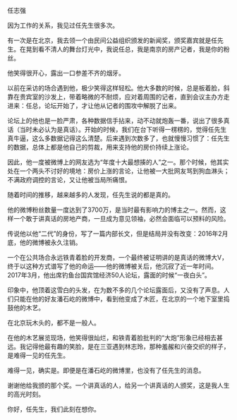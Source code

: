 任志强

因为工作的关系，我见过任先生很多次。

有一次是在北京，我去领一个由民间公益组织颁发的新闻奖，颁奖嘉宾就是任先生。在晃到看不清人的舞台灯光中，我说任总，我是南京的房产记者，我是你的粉丝。

他笑得很开心，露出一口参差不齐的烟牙。

以前在采访的场合遇到他，极少笑得这样轻松。他大多数的时候，总是板着脸，斜靠在贵宾室的沙发上，带着略微的不耐烦，应对着周围的记者，直到会议主办方走进来：任总，论坛开始了，才让他从记者的围攻中解脱了出来。

论坛上的他也是一脸严肃，各种数据信手拈来，动不动就炮轰一番，说出了很多真话（当时未必认为是真话）。开始的时候，我们在台下听得一楞楞的，觉得任先生真牛逼，这么多数据记得这么清楚。后来遇到次数多了，也就慢慢习惯了：任先生的数据，总体上都是他自己的剪裁，用来支持他的房价持续上涨论。

因此，他一度被微博上的网友选为“年度十大最想揍的人”之一。那个时候，他其实处在一个两头不讨好的境地：房价上涨的言论，让他被一大批网友骂到狗血淋头；不满政府调控的言论，又让他被当局所痛恨。

随着时间的推移，越来越多的人发现，任先生说的都是真的。

他的微博粉丝数量一度达到了3700万，是当时最有影响力的博主之一。然而，这样一个敢于讲真话的房地产商，一旦成为意见领袖，必然会面临可以预料的风险。

传说他以他“二代”的身份，写了一篇内部长文，但是结局并没有改变：2016年2月底，他的微博被永久注销。

一个在公共场合永远铁青着脸的开发商，一个最终被证明讲的是真话的微博大V，终于以这种方式谱写了他的命运——他的微博被关后，他沉寂了近一年时间。2017年3月，他出席钓鱼台国宾馆经济50人论坛，露面的时候“一夜白头”。

印象中，他顶着这雪白的头发，在为数不多的几个论坛露面后，又没有了声息。人们只能在他的好友潘石屹的微博中，看到他变成了木匠，在北京的一个地下室里捣鼓他的木艺。

在北京玩木头的，都不是一般人。

在他的木艺展览现场，他笑得很灿烂，和铁青着脸批判的“大炮”形象已经相去甚远。我记得他最有趣的笑脸，是在三亚遇到林志玲，那种羞赧和兴奋交织的样子，是难得一见的任先生。

难得一见，确实是。即便是在潘石屹的微博里，也没有了任先生的消息。

谢谢他给我颁的那个奖。一个讲真话的人，给另一个讲真话的人颁奖，这是我人生的高光时刻。

你好，任先生，我们此刻在想你。


